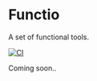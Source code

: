 # Functio

A set of functional tools.

[![CI](https://github.com/balovbohdan/functio/actions/workflows/main.yml/badge.svg)](https://github.com/balovbohdan/functio/actions/workflows/main.yml)

Coming soon..
